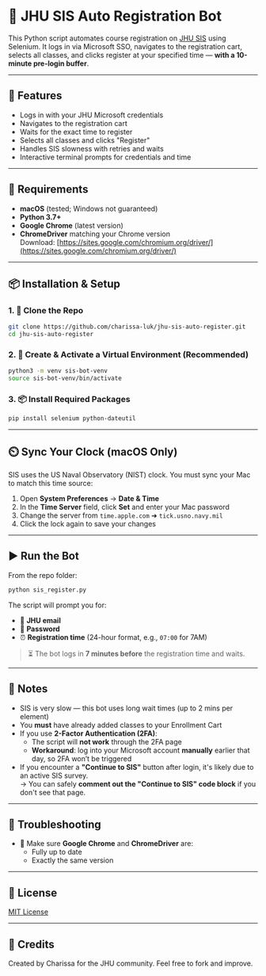 # 💾 JHU SIS Auto Registration Bot

This Python script automates course registration on [JHU SIS](https://sis.jhu.edu/sswf/) using Selenium. It logs in via Microsoft SSO, navigates to the registration cart, selects all classes, and clicks register at your specified time — **with a 10-minute pre-login buffer**.

---

## 🚀 Features
- Logs in with your JHU Microsoft credentials
- Navigates to the registration cart
- Waits for the exact time to register
- Selects all classes and clicks "Register"
- Handles SIS slowness with retries and waits
- Interactive terminal prompts for credentials and time

---

## 🔧 Requirements

- **macOS** (tested; Windows not guaranteed)
- **Python 3.7+**
- **Google Chrome** (latest version)
- **ChromeDriver** matching your Chrome version  
  Download: [https://sites.google.com/chromium.org/driver/](https://sites.google.com/chromium.org/driver/)

---

## 📦 Installation & Setup

### 1. 🔁 Clone the Repo
```bash
git clone https://github.com/charissa-luk/jhu-sis-auto-register.git
cd jhu-sis-auto-register
```

### 2. 🐍 Create & Activate a Virtual Environment (Recommended)
```bash
python3 -m venv sis-bot-venv
source sis-bot-venv/bin/activate
```

### 3. 📦 Install Required Packages
```bash
pip install selenium python-dateutil
```

---

## ⏲️ Sync Your Clock (macOS Only)

SIS uses the US Naval Observatory (NIST) clock. You must sync your Mac to match this time source:

1. Open **System Preferences** → **Date & Time**
2. In the **Time Server** field, click **Set** and enter your Mac password
3. Change the server from `time.apple.com` ➜ `tick.usno.navy.mil`
4. Click the lock again to save your changes

---

## ▶️ Run the Bot
From the repo folder:
```bash
python sis_register.py
```

The script will prompt you for:

- 📧 **JHU email**
- 🔑 **Password**
- ⏰ **Registration time** (24-hour format, e.g., `07:00` for 7AM)

> ⏳ The bot logs in **7 minutes before** the registration time and waits.

---

## 🧠 Notes

- SIS is very slow — this bot uses long wait times (up to 2 mins per element)
- You **must** have already added classes to your Enrollment Cart
- If you use **2-Factor Authentication (2FA)**:
  - The script will **not work** through the 2FA page
  - **Workaround**: log into your Microsoft account **manually** earlier that day, so 2FA won’t be triggered
 - If you encounter a **"Continue to SIS"** button after login, it's likely due to an active SIS survey.  
  → You can safely **comment out the "Continue to SIS" code block** if you don't see that page.

---

## 🧪 Troubleshooting

- 🧳 Make sure **Google Chrome** and **ChromeDriver** are:
  - Fully up to date
  - Exactly the same version

---

## 📄 License

[MIT License](LICENSE)

---

## 🙏 Credits

Created by Charissa for the JHU community. Feel free to fork and improve.
